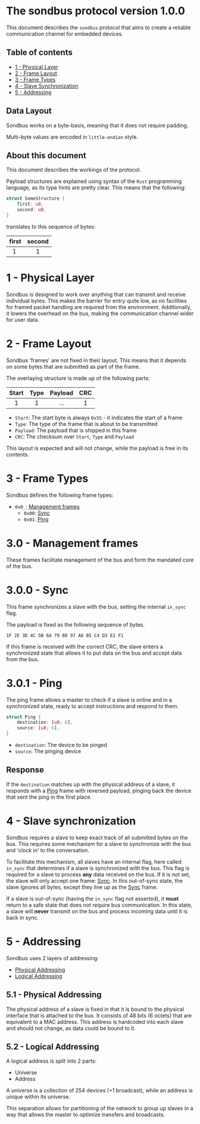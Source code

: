 # The sondbus protocol version 1.0.0

This document describes the `sondbus` protocol that aims to create a reliable communication channel for embedded devices.

## Table of contents

- [1 - Physical Layer](#1---physical-layer)
- [2 - Frame Layout](#2---frame-layout)
- [3 - Frame Types](#3---frame-types)
- [4 - Slave Synchronization](#4---slave-synchronization)
- [5 - Addressing](#5---addressing)

## Data Layout

Sondbus works on a byte-basis, meaning that it does not require padding.

Multi-byte values are encoded in `little-endian` style.

## About this document

This document describes the workings of the protocol.

Payload structures are explained using syntax of the `Rust` programming language, as its type hints are pretty clear.
This means that the following:

```rust
struct SomeStructure {
    first: u8,
    second: u8,
}
```

translates to this sequence of bytes:

| first | second |
| :---: | :----: |
|  1    |   1    |

# 1 - Physical Layer

Sondbus is designed to work over anything that can transmit and receive individual bytes.
This makes the barrier for entry quite low, as no facilities for framed packet handling are required from the environment.
Additionally, it lowers the overhead on the bus, making the communication channel wider for user data.

# 2 - Frame Layout

Sondbus 'frames' are not fixed in their layout.
This means that it depends on some bytes that are submitted as part of the frame.

The overlaying structure is made up of the following parts:

| Start | Type | Payload | CRC |
| :---: | :--: | :-----: | :-: |
|   1   |  1   |   ...   |  1  |

- `Start`: The start byte is always `0x55` - it indicates the start of a frame
- `Type`: The type of the frame that is about to be transmitted
- `Payload`: The payload that is shipped in this frame
- `CRC`: The checksum over `Start`, `Type` and `Payload`

This layout is expected and will not change, while the payload is free in its contents.

# 3 - Frame Types

Sondbus defines the following frame types:

- `0x0_`: [Management frames](#30---management-frames)
  - `0x00`: [Sync](#300---sync)
  - `0x01`: [Ping](#301---ping)

# 3.0 - Management frames

These frames facilitate management of the bus and form the mandated core of the bus.

# 3.0.0 - Sync

This frame synchronizes a slave with the bus, setting the internal `in_sync` flag.

The payload is fixed as the following sequence of bytes.

```hex
1F 2E 3D 4C 5B 6A 79 88 97 A6 B5 C4 D3 E2 F1
```

If this frame is received with the correct CRC, the slave enters a synchronized state that allows it to put data on the bus and accept data from the bus.

# 3.0.1 - Ping

The ping frame allows a master to check if a slave is online and in a synchronized state, ready to accept instructions and respond to them.

```rust
struct Ping {
    destination: [u8; 6],
    source: [u8; 6],
}
```

- `destination`: The device to be pinged
- `source`: The pinging device

## Response

If the `destination` matches up with the physical address of a slave, it responds with a [Ping](#301---ping) frame with reversed payload, pinging back the device that sent the ping in the first place.

# 4 - Slave synchronization

Sondbus requires a slave to keep exact track of all submitted bytes on the bus.
This requires some mechanism for a slave to synchronize with the bus and 'clock in' to the conversation.

To facilitate this mechanism, all slaves have an internal flag, here called `in_sync` that determines if a slave is synchronized with the bus.
This flag is required for a slave to process **any** data received on the bus.
If it is not set, the slave will only accept one frame: [Sync](#300---sync).
In this out-of-sync state, the slave ignores all bytes, except they line up as the [Sync](#300---sync) frame.

If a slave is out-of-sync (having the `in_sync` flag not asserted), it **must** return to a safe state that does not require bus communication.
In this state, a slave will **never** transmit on the bus and process incoming data until it is back in sync.

# 5 - Addressing

Sondbus uses 2 layers of addressing:

- [Physical Addressing](#51---physical-addressing)
- [Logical Addressing](#52---logical-addressing)

## 5.1 - Physical Addressing

The physical address of a slave is fixed in that it is bound to the physical interface that is attached to the bus.
It consists of 48 bits (6 octets) that are equivalent to a MAC address.
This address is hardcoded into each slave and should not change, as data could be bound to it.

## 5.2 - Logical Addressing

A logical address is split into 2 parts:

- Universe
- Address

A universe is a collection of 254 devices (+1 broadcast), while an address is unique within its universe.

This separation allows for partitioning of the network to group up slaves in a way that allows the master to optimize transfers and broadcasts.
